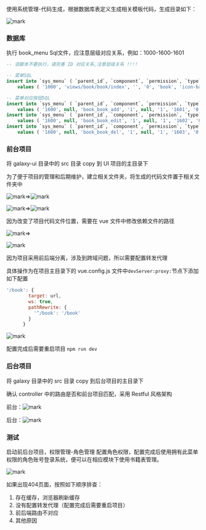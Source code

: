 使用系统管理-代码生成，根据数据库表定义生成相关模板代码，生成目录如下：

![mark](http://songwenjie.vip/blog/20190305/PWYJp4ii2K2y.png?imageslim)

### 数据库

执行 book_menu Sql文件，应注意层级对应关系，例如：1000-1600-1601

```sql
-- 该脚本不要执行，请完善 ID 对应关系,注意层级关系 !!!!

-- 菜单SQL
insert into `sys_menu` ( `parent_id`, `component`, `permission`, `type`, `path`, `icon`, `menu_id`, `del_flag`, `create_time`, `sort`, `update_time`, `name`)
    values ( '1000', 'views/book/book/index', '', '0', 'book', 'icon-bangzhushouji', '1600', '0', '2018-01-20 13:17:19', '8', '2018-07-29 13:38:19', '书籍表管理');

-- 菜单对应按钮SQL
insert into `sys_menu` ( `parent_id`, `component`, `permission`, `type`, `path`, `icon`, `menu_id`, `del_flag`, `create_time`, `sort`, `update_time`, `name`)
    values ( '1600', null, 'book_book_add', '1', null, '1', '1601', '0', '2018-05-15 21:35:18', '0', '2018-07-29 13:38:59', '书籍表新增');
insert into `sys_menu` ( `parent_id`, `component`, `permission`, `type`, `path`, `icon`, `menu_id`, `del_flag`, `create_time`, `sort`, `update_time`, `name`)
    values ( '1600', null, 'book_book_edit', '1', null, '1', '1602', '0', '2018-05-15 21:35:18', '1', '2018-07-29 13:38:59', '书籍表修改');
insert into `sys_menu` ( `parent_id`, `component`, `permission`, `type`, `path`, `icon`, `menu_id`, `del_flag`, `create_time`, `sort`, `update_time`, `name`)
    values ( '1600', null, 'book_book_del', '1', null, '1', '1603', '0', '2018-05-15 21:35:18', '2', '2018-07-29 13:38:59', '书籍表删除');
```

### 前台项目

将 galaxy-ui 目录中的 src 目录  copy 到 UI 项目的主目录下

为了便于项目的管理和后期维护，建立相关文件夹，将生成的代码文件置于相关文件夹中

![mark](http://songwenjie.vip/blog/20190305/djVqnzuln2Hq.png?imageslim)=>![mark](http://songwenjie.vip/blog/20190305/WYgvsklpC3f3.png?imageslim)



![mark](http://songwenjie.vip/blog/20190305/S0Hg1BEHVFJL.png?imageslim)=>![mark](http://songwenjie.vip/blog/20190305/fSkE9d5Sbty4.png?imageslim)

因为改变了项目代码文件位置，需要在 vue 文件中修改依赖文件的路径

![mark](http://songwenjie.vip/blog/20190305/QGTcijuVQzbX.png?imageslim)=>

![mark](http://songwenjie.vip/blog/20190305/LTWmQmvtAUDM.png?imageslim)

因为项目采用前后端分离，涉及到跨域问题，所以需要配置转发代理

具体操作为在项目主目录下的 vue.config.js 文件中`devServer:proxy:`节点下添加如下配置

```javascript
'/book': {
        target: url,
        ws: true,
        pathRewrite: {
          '^/book': '/book'
        }
      }
```

![mark](http://songwenjie.vip/blog/20190305/y8AyWT7cLns9.png?imageslim)

配置完成后需要重启项目 `npm run dev`

### 后台项目

将 galaxy 目录中的 src 目录  copy 到后台项目的主目录下

确认 controller 中的路由是否和前台项目匹配，采用 Restful 风格架构

前台：![mark](http://songwenjie.vip/blog/20190305/MrTnVHpeazOK.png?imageslim)

后台：![mark](http://songwenjie.vip/blog/20190305/DjSm4WejA8HP.png?imageslim)



### 测试

启动前后台项目，权限管理-角色管理 配置角色权限，配置完成后使用拥有此菜单权限的角色账号登录系统，便可以在相应模块下使用书籍表管理。

![mark](http://songwenjie.vip/blog/20190305/gzmAwFYF0JET.png?imageslim)

如果出现404页面，按照如下顺序排查：

1. 存在缓存，浏览器刷新缓存
2. 没有配置转发代理（配置完成后需要重启项目）
3. 前后端路由不对应
4. 其他原因